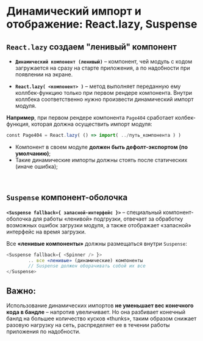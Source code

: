 # Динамический импорт и отображение: React.lazy, Suspense

## `React.lazy` создаем "ленивый" компонент

* __`Динамический компонент (ленивый)`__ – компонент, чей модуль с кодом загружается на сразу на старте приложения, а по надобности при появлении на экране.

* __`React.lazy( <компонент> )`__ – метод выполняет переданную ему коллбек-функцию только при первом рендере компонента. Внутри коллбека соответственно нужно произвести динамический импорт модуля.

__Например__, при первом рендере компонента `Page404` сработает колбек-функция, которая должна осуществить импорт модуля:
```javascript
сonst Page404 = React.lazy( () => import( ../путь_компонента ) )
```

* Компонент в своем модуле __должен быть дефолт-экспортом (по умолчанию)__;
* Такие динамические импорты должны стоять после статических (иначе ошибка);

<br>

## `Suspense` компонент-оболочка

__`<Suspense fallback={ запасной-интерфейс }>`__ – специальный компонент-оболочка для работы «ленивой» подгрузки, отвечает за обработку возможных ошибок загрузки модуля, а также отображает «запасной» интерфейс на время загрузки.

Все __«ленивые компоненты»__ должны размещаться внутри `Suspense`:  
```javascript
<Suspense fallback={ <Spinner /> }>
        .. все «ленивые» (динамические) компоненты
        // Suspense должен оборачивать собой их все
</Suspense>
```

## Важно:
Использование динамических импортов __не уменьшает вес конечного кода в бандле__ – напротив увеличивает. Но она разбивает конечный банлд на большее количество кусков «thunks», таким образом снижает разовую нагрузку на сеть, распределяет ее в течении работы приложения по надобности.
